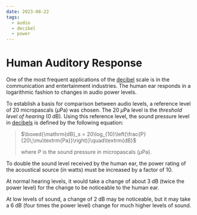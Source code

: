 ```yaml
---
date: 2023-08-22
tags:
  - audio
  - decibel
  - power
---
```


# Human Auditory Response

One of the most frequent applications of the [decibel](2f56aca1.md) scale is in the communication and entertainment industries. The human ear responds in a logarithmic fashion to changes in audio power levels.

To establish a basis for comparison between audio levels, a reference level of $20$ micropascals ($\mu\textrm{Pa}$) was chosen. The $20\;\mu\textrm{Pa}$ level is the *threshold level of hearing* ($0\;\textrm{dB}$). Using this reference level, the sound pressure level in [decibels](2f56aca1.md) is defined by the following equation:

> $\boxed{\mathrm{dB}_s = 20\log_{10}\left(\frac{P}{20\;\mu\textrm{Pa}}\right)}\quad\textrm{dB}$
>
> where $P$ is the sound pressure in micropascals ($\mu\textrm{Pa}$).

To double the sound level received by the human ear, the power rating of the acoustical source (in watts) must be increased by a factor of 10.

At normal hearing levels, it would take a change of about $3\;\textrm{dB}$ (twice the power level) for the change to be noticeable to the human ear.

At low levels of sound, a change of $2\;\textrm{dB}$ may be noticeable, but it may take a $6\;\textrm{dB}$ (four times the power level) change for much higher levels of sound.
